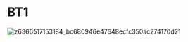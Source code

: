 # BT1

![z6366517153184_bc680946e47648ecfc350ac274170d21](https://github.com/user-attachments/assets/71c98818-bcdb-4cbc-8844-741e180cd8ed)
